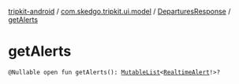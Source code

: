 [tripkit-android](../../index.md) / [com.skedgo.tripkit.ui.model](../index.md) / [DeparturesResponse](index.md) / [getAlerts](./get-alerts.md)

# getAlerts

`@Nullable open fun getAlerts(): `[`MutableList`](https://kotlinlang.org/api/latest/jvm/stdlib/kotlin.collections/-mutable-list/index.html)`<`[`RealtimeAlert`](../../com.skedgo.android.common.model/-realtime-alert/index.md)`!>?`